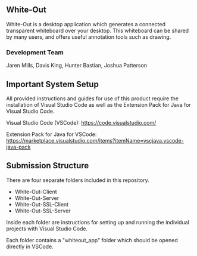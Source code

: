 ## White-Out
White-Out is a desktop application which generates a connected transparent whiteboard over your desktop. This whiteboard can be shared by many users, and offers useful annotation tools such as drawing.

### Development Team
Jaren Mills, Davis King, Hunter Bastian, Joshua Patterson

## Important System Setup
All provided instructions and guides for use of this product require the installation of Visual Studio Code as well as the Extension Pack for Java for Visual Studio Code.

Visual Studio Code (VSCode): https://code.visualstudio.com/

Extension Pack for Java for VSCode: https://marketplace.visualstudio.com/items?itemName=vscjava.vscode-java-pack

## Submission Structure
There are four separate folders included in this repository.

- White-Out-Client
- White-Out-Server
- White-Out-SSL-Client
- White-Out-SSL-Server

Inside each folder are instructions for setting up and running the individual projects with Visual Studio Code.

Each folder contains a "whiteout_app" folder which should be opened directly in VSCode.
